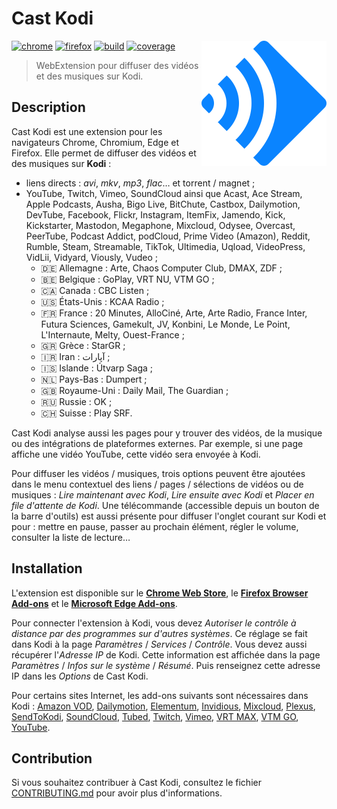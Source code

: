# Cast Kodi

<!-- Utiliser du HTML (avec l'attribut "align" obsolète) pour faire flotter
     l'image à droite. -->
<!-- markdownlint-disable-next-line no-inline-html-->
<img src="src/img/icon.svg" align="right" alt="">

<!-- Ne pas afficher de badge pour le Microsoft Edge Add-ons, car Shields.io ne
     le supporte pas. https://github.com/badges/shields/issues/4690 -->

[![chrome][img-chrome]][link-chrome] [![firefox][img-firefox]][link-firefox]
[![build][img-build]][link-build] [![coverage][img-coverage]][link-coverage]

> WebExtension pour diffuser des vidéos et des musiques sur Kodi.

## Description

Cast Kodi est une extension pour les navigateurs Chrome, Chromium, Edge et
Firefox. Elle permet de diffuser des vidéos et des musiques sur **Kodi** :

- liens directs : _avi_, _mkv_, _mp3_, _flac_… et torrent / magnet ;
- YouTube, Twitch, Vimeo, SoundCloud ainsi que Acast, Ace Stream, Apple
  Podcasts, Ausha, Bigo Live, BitChute, Castbox, Dailymotion, DevTube, Facebook,
  Flickr, Instagram, ItemFix, Jamendo, Kick, Kickstarter, Mastodon, Megaphone,
  Mixcloud, Odysee, Overcast, PeerTube, Podcast Addict, podCloud, Prime Video
  (Amazon), Reddit, Rumble, Steam, Streamable, TikTok, Ultimedia, Uqload,
  VideoPress, VidLii, Vidyard, Viously, Vudeo ;
  - 🇩🇪 Allemagne : Arte, Chaos Computer Club, DMAX, ZDF ;
  - 🇧🇪 Belgique : GoPlay, VRT NU, VTM GO ;
  - 🇨🇦 Canada : CBC Listen ;
  - 🇺🇸 États-Unis : KCAA Radio ;
  - 🇫🇷 France : 20 Minutes, AlloCiné, Arte, Arte Radio, France Inter, Futura
    Sciences, Gamekult, JV, Konbini, Le Monde, Le Point, L'Internaute, Melty,
    Ouest-France ;
  - 🇬🇷 Grèce : StarGR ;
  - 🇮🇷 Iran : آپارات<!-- Aparat --> ;
  - 🇮🇸 Islande : Útvarp Saga ;
  - 🇳🇱 Pays-Bas : Dumpert ;
  - 🇬🇧 Royaume-Uni : Daily Mail, The Guardian ;
  - 🇷🇺 Russie : OK ;
  - 🇨🇭 Suisse : Play SRF.

Cast Kodi analyse aussi les pages pour y trouver des vidéos, de la musique ou
des intégrations de plateformes externes. Par exemple, si une page affiche une
vidéo YouTube, cette vidéo sera envoyée à Kodi.

Pour diffuser les vidéos / musiques, trois options peuvent être ajoutées dans le
menu contextuel des liens / pages / sélections de vidéos ou de musiques : _Lire
maintenant avec Kodi_, _Lire ensuite avec Kodi_ et _Placer en file d'attente de
Kodi_. Une télécommande (accessible depuis un bouton de la barre d'outils) est
aussi présente pour diffuser l'onglet courant sur Kodi et pour : mettre en
pause, passer au prochain élément, régler le volume, consulter la liste de
lecture…

## Installation

L'extension est disponible sur le [**Chrome Web Store**][link-chrome], le
[**Firefox Browser Add-ons**][link-firefox] et le [**Microsoft Edge
Add-ons**][link-edge].

Pour connecter l'extension à Kodi, vous devez _Autoriser le contrôle à distance
par des programmes sur d'autres systèmes_. Ce réglage se fait dans Kodi à la
page _Paramètres_ / _Services_ / _Contrôle_. Vous devez aussi récupérer
l'_Adresse IP_ de Kodi. Cette information est affichée dans la page _Paramètres_
/ _Infos sur le système_ / _Résumé_. Puis renseignez cette adresse IP dans les
_Options_ de Cast Kodi.

Pour certains sites Internet, les add-ons suivants sont nécessaires dans Kodi :
[Amazon VOD](https://github.com/Sandmann79/xbmc),
[Dailymotion](https://kodi.tv/addons/omega/plugin.video.dailymotion_com/),
[Elementum](https://github.com/elgatito/plugin.video.elementum),
[Invidious](https://github.com/lekma/plugin.video.invidious),
[Mixcloud](https://kodi.tv/addons/omega/plugin.audio.mixcloud/),
[Plexus](https://github.com/enen92/program.plexus),
[SendToKodi](https://github.com/firsttris/plugin.video.sendtokodi),
[SoundCloud](https://kodi.tv/addons/omega/plugin.audio.soundcloud/),
[Tubed](https://kodi.tv/addons/omega/plugin.video.tubed/),
[Twitch](https://kodi.tv/addons/omega/plugin.video.twitch/),
[Vimeo](https://kodi.tv/addons/omega/plugin.video.vimeo/),
[VRT MAX](https://kodi.tv/addons/omega/plugin.video.vrt.nu/),
[VTM GO](https://kodi.tv/addons/omega/plugin.video.vtm.go/),
[YouTube](https://kodi.tv/addons/omega/plugin.video.youtube/).

## Contribution

Si vous souhaitez contribuer à Cast Kodi, consultez le fichier
[CONTRIBUTING.md](.github/CONTRIBUTING.md) pour avoir plus d'informations.

[img-chrome]:
  https://img.shields.io/chrome-web-store/stars/gojlijimdlgjlliggedhakpefimkedmb?label=chrome&logo=googlechrome&logoColor=whitesmoke
[img-firefox]:
  https://img.shields.io/amo/stars/castkodi.svg?label=firefox&logo=firefox-browser&logoColor=whitesmoke
[img-build]:
  https://img.shields.io/github/actions/workflow/status/regseb/castkodi/ci.yml?branch=main&logo=github&logoColor=whitesmoke
[img-coverage]:
  https://img.shields.io/endpoint?label=coverage&url=https%3A%2F%2Fbadge-api.stryker-mutator.io%2Fgithub.com%2Fregseb%2Fcastkodi%2Fmain
[link-chrome]:
  https://chromewebstore.google.com/detail/cast-kodi/gojlijimdlgjlliggedhakpefimkedmb
[link-edge]:
  https://microsoftedge.microsoft.com/addons/detail/cast-kodi/jaodccnfhodnbdibkmlhogdephdlkkgh
[link-firefox]: https://addons.mozilla.org/addon/castkodi/
[link-build]:
  https://github.com/regseb/castkodi/actions/workflows/ci.yml?query=branch%3Amain
[link-coverage]:
  https://dashboard.stryker-mutator.io/reports/github.com/regseb/castkodi/main
